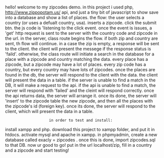hello!
welcome to my zipcodes demo.
in this project i used php, http://www.zippopotam.us/ api, and just a tiny bit of javascript to show save into a database and show a list of places.
the flow:
the user selects a country (or uses a defualt country, usa).
inserts a zipcode.
click the submit btn.
the js code is 'listening to the click event. 
once the event is issues, a 'get' http request is sent to the server with the country code and zipcode in the url.
in the server, class route begins the flow. if both zip and country are sent, th flow will continue. in a case the zip is empty,
a response will be sent to the client. the client will present the messege if the response status is 'faild'.
otherwise, the class route will initiate a search in the database for a place with a zipcode and country matching the data. 
every place has a zipcode, but a zipcode may have a lot of places. every zip code has a country, 
but every country may have lots of zipcodes.
once the places are found in the db, the server will respond to the client with the data.
the client will present the data in a table.
if the server is unable to find a match in the DB, it will make a request to the api. 
if the api is unable to find a match, the server will respond with 'failed' and the cleint will respond correctly.
once the api returns data, the server will arrange it. once its done, the server will 'insert' to the zipcode table the new zipcode,
and then all the places with the zipcode's id (foreign key). once its done, the server will respond to the client,
which will present the data in a table.

                        in order to test and install:

install xampp and php.
download this project to xampp folder, and put it in htdocs.
activate mysql and apache in xampp.
in phpmyadmin, create a new database called exacly = zipcodes   . once this is done, import zipcodes.sql to that DB.
now ur good to go! put in the url localhost/zip, fill in a country and a zipcode and start testing!
